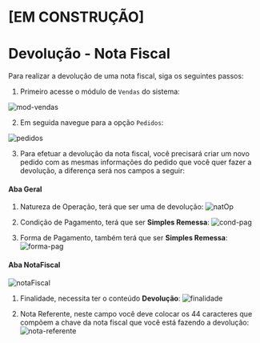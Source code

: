 # [EM CONSTRUÇÃO]

# Devolução - Nota Fiscal

Para realizar a devolução de uma nota fiscal, siga os seguintes passos:

1. Primeiro acesse o módulo de ```Vendas``` do sistema:

![mod-vendas](https://raw.githubusercontent.com/netforcews/docs-erp/master/vendas/imgs/mod-vendas.png)

2. Em seguida navegue para a opção ```Pedidos```:

![pedidos](https://raw.githubusercontent.com/netforcews/docs-erp/master/vendas/imgs/pedidos.png)

3. Para efetuar a devolução da nota fiscal, você precisará criar um novo pedido com as mesmas informações do pedido que você quer fazer a devolução, a diferença será nos campos a seguir:

  #### Aba Geral
  1. Natureza de Operação, terá que ser uma de devolução:
  ![natOp](https://raw.githubusercontent.com/netforcews/docs-erp/master/vendas/imgs/natOp.png)
  
  2. Condição de Pagamento, terá que ser **Simples Remessa**:
  ![cond-pag](https://raw.githubusercontent.com/netforcews/docs-erp/master/vendas/imgs/cond-pag.png)
  
  3. Forma de Pagamento, também terá que ser **Simples Remessa**:
  ![forma-pag](https://raw.githubusercontent.com/netforcews/docs-erp/master/vendas/imgs/forma-pag.png)
  
  #### Aba NotaFiscal
  ![notaFiscal](https://raw.githubusercontent.com/netforcews/docs-erp/master/vendas/imgs/notaFiscal.png)
  
  1. Finalidade, necessita ter o conteúdo **Devolução**:
  ![finalidade](https://raw.githubusercontent.com/netforcews/docs-erp/master/vendas/imgs/finalidade.png)
  
  2. Nota Referente, neste campo você deve colocar os 44 caracteres que compõem a chave da nota fiscal que você está fazendo a 
  devolução:
  ![nota-referente](https://raw.githubusercontent.com/netforcews/docs-erp/master/vendas/imgs/nota-referente.png)
  



